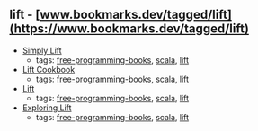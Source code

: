 lift - [www.bookmarks.dev/tagged/lift](https://www.bookmarks.dev/tagged/lift)
---
* [Simply Lift](http://simply.liftweb.net/Simply_Lift.pdf)
    * tags: [free-programming-books](../tagged/free-programming-books.md), [scala](../tagged/scala.md), [lift](../tagged/lift.md)
* [Lift Cookbook](http://chimera.labs.oreilly.com/books/1234000000030/index.html)
    * tags: [free-programming-books](../tagged/free-programming-books.md), [scala](../tagged/scala.md), [lift](../tagged/lift.md)
* [Lift](https://github.com/tjweir/liftbook)
    * tags: [free-programming-books](../tagged/free-programming-books.md), [scala](../tagged/scala.md), [lift](../tagged/lift.md)
* [Exploring Lift](http://exploring.liftweb.net)
    * tags: [free-programming-books](../tagged/free-programming-books.md), [scala](../tagged/scala.md), [lift](../tagged/lift.md)
